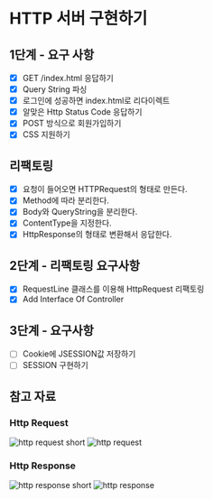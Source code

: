 # HTTP 서버 구현하기

## 1단계 - 요구 사항
- [x] GET /index.html 응답하기
- [x] Query String 파싱
- [x] 로그인에 성공하면 index.html로 리다이렉트
- [x] 알맞은 Http Status Code 응답하기
- [x] POST 방식으로 회원가입하기
- [x] CSS 지원하기

## 리팩토링
- [x] 요청이 들어오면 HTTPRequest의 형태로 만든다.
- [x] Method에 따라 분리한다.
- [x] Body와 QueryString을 분리한다.
- [x] ContentType을 지정한다.
- [x] HttpResponse의 형태로 변환해서 응답한다.

## 2단계 - 리팩토링 요구사항
- [x] RequestLine 클래스를 이용해 HttpRequest 리팩토링
- [x] Add Interface Of Controller

## 3단계 - 요구사항
- [ ] Cookie에 JSESSION값 저장하기
- [ ] SESSION 구현하기

## 참고 자료
### Http Request
![http request short](https://media.prod.mdn.mozit.cloud/attachments/2016/08/09/13687/5d4c4719f4099d5342a5093bdf4a8843/HTTP_Request.png)
![http request](https://user-images.githubusercontent.com/43840561/131206379-3567c628-8fe5-4e3f-8aca-277594992dbe.png)

### Http Response
![http response short](https://media.prod.mdn.mozit.cloud/attachments/2016/08/09/13691/58390536967466a1a59ba98d06f43433/HTTP_Response.png)
![http response](https://user-images.githubusercontent.com/43840561/131206382-8ed7b3ef-f363-4584-a17f-00ca3728c6b6.png)